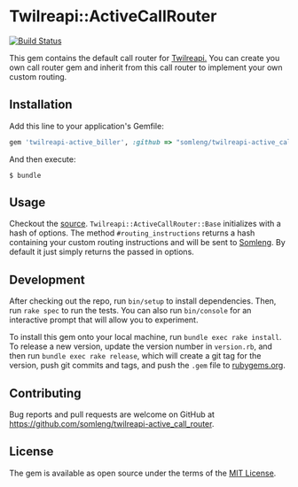 # Twilreapi::ActiveCallRouter

[![Build Status](https://travis-ci.org/somleng/twilreapi-active_call_router.svg?branch=master)](https://travis-ci.org/somleng/twilreapi-active_call_router)

This gem contains the default call router for [Twilreapi.](https://github.com/somleng/twilreapi) You can create you own call router gem and inherit from this call router to implement your own custom routing.

## Installation

Add this line to your application's Gemfile:

```ruby
gem 'twilreapi-active_biller', :github => "somleng/twilreapi-active_call_router"
```

And then execute:

    $ bundle

## Usage

Checkout the [source](https://github.com/somleng/twilreapi-active_call_router/blob/master/lib/twilreapi/active_call_router/base.rb). `Twilreapi::ActiveCallRouter::Base` initializes with a hash of options. The method `#routing_instructions` returns a hash containing your custom routing instructions and will be sent to [Somleng](https://github.com/somleng/somleng). By default it just simply returns the passed in options.

## Development

After checking out the repo, run `bin/setup` to install dependencies. Then, run `rake spec` to run the tests. You can also run `bin/console` for an interactive prompt that will allow you to experiment.

To install this gem onto your local machine, run `bundle exec rake install`. To release a new version, update the version number in `version.rb`, and then run `bundle exec rake release`, which will create a git tag for the version, push git commits and tags, and push the `.gem` file to [rubygems.org](https://rubygems.org).

## Contributing

Bug reports and pull requests are welcome on GitHub at https://github.com/somleng/twilreapi-active_call_router.

## License

The gem is available as open source under the terms of the [MIT License](http://opensource.org/licenses/MIT).

